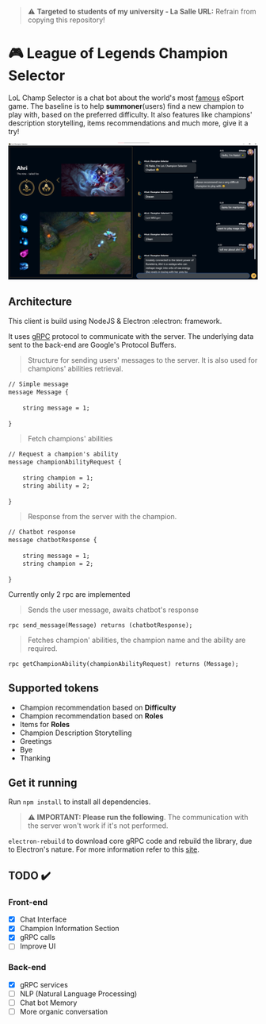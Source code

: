 > ⚠️ **Targeted to students of my university - La Salle URL:** Refrain from copying this repository!
# 🎮 League of Legends Champion Selector 

LoL Champ Selector is a chat bot about the world's most [famous](https://na.leagueoflegends.com/) eSport game. The baseline is to help **summoner**(users) find a new champion to play with, based on the preferred difficulty.
It also features like champions' description storytelling, items recommendations and much more, give it a try!

<p align="center">
 <img src="https://github.com/JiahuiChen99/LoLChampSelector-Electron/blob/Client_Logic/assets/chatbot%20UI.png" width="auto">
</p>
 
## Architecture
This client is build using NodeJS & Electron :electron: framework.

It uses [gRPC](https://grpc.io/) protocol to communicate with the server. The underlying data sent to the back-end are Google's
Protocol Buffers.


> Structure for sending users' messages to the server. It is also used for champions' abilities retrieval.
```
// Simple message
message Message {

    string message = 1;

}
```


> Fetch champions' abilities
```
// Request a champion's ability
message championAbilityRequest {

    string champion = 1;
    string ability = 2;

}
```

> Response from the server with the champion.
```
// Chatbot response
message chatbotResponse {

    string message = 1;
    string champion = 2;

}
```


Currently only 2 rpc are implemented

> Sends the user message, awaits chatbot's response
```
rpc send_message(Message) returns (chatbotResponse);
```

> Fetches champion' abilities, the champion name and the ability are required.
```
rpc getChampionAbility(championAbilityRequest) returns (Message);
```
## Supported tokens
- Champion recommendation based on **Difficulty**
- Champion recommendation based on **Roles**
- Items for **Roles**
- Champion Description Storytelling 
- Greetings
- Bye
- Thanking

## Get it running
Run `npm install` to install all dependencies.

> ⚠️ **IMPORTANT: Please run the following**. The communication with the server won't work if it's not performed. 

`electron-rebuild` to download core gRPC code and rebuild the library, due to Electron's nature. For more information
refer to this [site](https://grpc.github.io/grpc/node/).

## TODO ✔️
### Front-end

- [x] Chat Interface
- [x] Champion Information Section
- [x] gRPC calls
- [ ] Improve UI

### Back-end
- [x] gRPC services
- [ ] NLP (Natural Language Processing)
- [ ] Chat bot Memory
- [ ] More organic conversation
